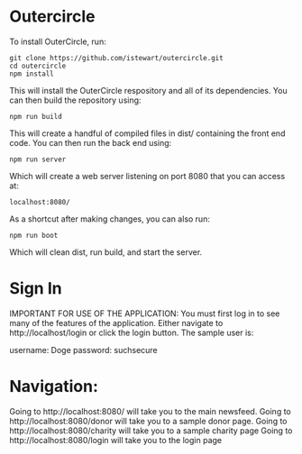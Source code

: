 Outercircle
===========

To install OuterCircle, run:

    git clone https://github.com/istewart/outercircle.git
    cd outercircle
    npm install

This will install the OuterCircle respository and all of its dependencies. You can then build the repository using:

    npm run build

This will create a handful of compiled files in dist/ containing the front end code. You can then run the back end using:

    npm run server

Which will create a web server listening on port 8080 that you can access at:

    localhost:8080/

As a shortcut after making changes, you can also run:

    npm run boot

Which will clean dist, run build, and start the server.

Sign In
========

IMPORTANT FOR USE OF THE APPLICATION: You must first log in to see many of the features of the application. Either navigate to http://localhost/login or click the login button. The sample user is:

username: Doge
password: suchsecure

Navigation:
===========

Going to http://localhost:8080/ will take you to the main newsfeed.
Going to http://localhost:8080/donor will take you to a sample donor page.
Going to http://localhost:8080/charity will take you to a sample charity page
Going to http://localhost:8080/login will take you to the login page